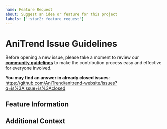 ```yaml
---
name: Feature Request
about: Suggest an idea or feature for this project
labels: [':star2: feature request']
---
```


# AniTrend Issue Guidelines

Before opening a new issue, please take a moment to review our [**community guidelines**](https://github.com/AniTrend/anitrend-website/blob/dev/CONTRIBUTING.md) to make the contribution process easy and effective for everyone involved.

**You may find an answer in already closed issues**:
https://github.com/AniTrend/anitrend-website/issues?q=is%3Aissue+is%3Aclosed

## Feature Information

<!-- Is your feature request related to a problem? Please describe and be concise. -->

## Additional Context

<!--
Any other information you might want to share, or that doesn't fit into any of the above headings.
If not please remove this section
-->
